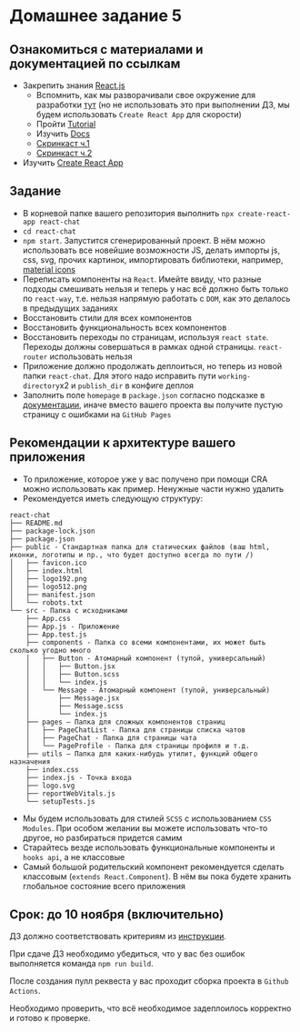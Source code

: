 # Домашнее задание 5

## Ознакомиться с материалами и документацией по ссылкам
- Закрепить знания [React.js](https://ru.reactjs.org/docs/getting-started.html)
  - Вспомнить, как мы разворачивали свое окружение для разработки [тут](https://github.com/track-mail-ru/lesson-5-samples) (но не использовать это при выполнении ДЗ, мы будем использовать `Create React App` для скорости)
  - Пройти [Tutorial](https://ru.reactjs.org/tutorial/tutorial.html)
  - Изучить [Docs](https://ru.reactjs.org/docs/hello-world.html)
  - [Скринкаст ч.1](https://cloud.mail.ru/public/aZA1/4B5U2JkYs)
  - [Скринкаст ч.2](https://cloud.mail.ru/public/5uoU/29Nosa19E)
- Изучить [Create React App](https://create-react-app.dev/docs/getting-started)

## Задание
- В корневой папке вашего репозитория выполнить `npx create-react-app react-chat`
- `cd react-chat`
- `npm start`. Запустится сгенерированный проект. В нём можно использовать все новейшие возможности JS, делать импорты js, css, svg, прочих картинок, импортировать библиотеки, например, [material icons](https://mui.com/material-ui/material-icons/)
- Переписать компоненты на `React`. Имейте ввиду, что разные подходы смешивать нельзя и теперь у нас всё должно быть только по `react-way`, т.е. нельзя напрямую работать с `DOM`, как это делалось в предыдущих заданиях
- Восстановить стили для всех компонентов
- Восстановить функциональность всех компонентов
- Восстановить переходы по страницам, используя `react state`. Переходы должны совершаться в рамках одной страницы. `react-router` использовать нельзя
- Приложение должно продолжать деплоиться, но теперь из новой папки `react-chat`. Для этого надо исправить пути `working-directory`x2 и `publish_dir` в конфиге деплоя
- Заполнить поле `homepage` в `package.json` согласно подсказке в [документации](https://create-react-app.dev/docs/deployment/#github-pages), иначе вместо вашего проекта вы получите пустую страницу с ошибками на `GitHub Pages`

## Рекомендации к архитектуре вашего приложения
* То приложение, которое уже у вас получено при помощи CRA можно использовать как пример. Ненужные части нужно удалить
* Рекомендуется иметь следующую структуру:
```
react-chat
├── README.md
├── package-lock.json
├── package.json
├── public - Стандартная папка для статических файлов (ваш html, иконки, логотипы и пр., что будет доступно всегда по пути /)
│   ├── favicon.ico
│   ├── index.html
│   ├── logo192.png
│   ├── logo512.png
│   ├── manifest.json
│   └── robots.txt
└── src - Папка с исходниками
    ├── App.css
    ├── App.js - Приложение
    ├── App.test.js
    ├── components - Папка со всеми компонентами, их может быть сколько угодно много
    │   ├── Button - Атомарный компонент (тупой, универсальный)
    │   │   ├── Button.jsx
    │   │   ├── Button.scss
    │   │   └── index.js
    │   └── Message - Атомарный компонент (тупой, универсальный)
    │       ├── Message.jsx
    │       ├── Message.scss
    │       └── index.js
    ├── pages – Папка для сложных компонентов страниц
    │   ├── PageChatList - Папка для страницы списка чатов
    │   ├── PageChat - Папка для страницы чата
    │   └── PageProfile - Папка для страницы профиля и т.д.
    ├── utils – Папка для каких-нибудь утилит, функций общего назначения
    ├── index.css
    ├── index.js - Точка входа
    ├── logo.svg
    ├── reportWebVitals.js
    └── setupTests.js
```

* Мы будем использовать для стилей `SCSS` с использованием `CSS Modules`. При особом желании вы можете использовать что-то другое, но разбираться придется самим
* Старайтесь везде использовать функциональные компоненты и `hooks api`, а не классовые
* Самый большой родительский компонент рекомендуется сделать классовым (`extends React.Component`). В нём вы пока будете хранить глобальное состояние всего приложения

## Срок: до 10 ноября (включительно)

ДЗ должно соответствовать критериям из [инструкции](https://github.com/track-mail-ru/homework#9-%D0%BF%D1%80%D0%B0%D0%B2%D0%B8%D0%BB%D0%B0-%D1%81%D0%B4%D0%B0%D1%87%D0%B8-%D0%B4%D0%B7).

При сдаче ДЗ необходимо убедиться, что у вас без ошибок выполняется команда `npm run build`.

После создания пулл реквеста у вас проходит сборка проекта в `Github Actions`.

Необходимо проверить, что всё необходимое задеплоилось корректно и готово к проверке.
